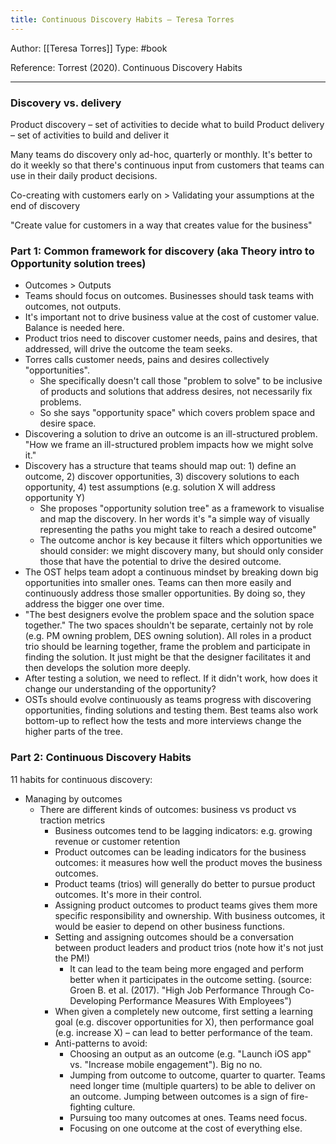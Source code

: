 ```yaml
---
title: Continuous Discovery Habits – Teresa Torres
---
```


Author: [[Teresa Torres]]
Type: #book 

Reference:
Torrest (2020). Continuous Discovery Habits

---

### Discovery vs. delivery

Product discovery – set of activities to decide what to build
Product delivery – set of activities to build and deliver it

Many teams do discovery only ad-hoc, quarterly or monthly. It's better to do it weekly so that there's continuous input from customers that teams can use in their daily product decisions.

Co-creating with customers early on > Validating your assumptions at the end of discovery

"Create value for customers in a way that creates value for the business"

### Part 1: Common framework for discovery (aka Theory intro to Opportunity solution trees)

- Outcomes > Outputs
- Teams should focus on outcomes. Businesses should task teams with outcomes, not outputs.
- It's important not to drive business value at the cost of customer value. Balance is needed here.
- Product trios need to discover customer needs, pains and desires, that addressed, will drive the outcome the team seeks.
- Torres calls customer needs, pains and desires collectively "opportunities".
	- She specifically doesn't call those "problem to solve" to be inclusive of products and solutions that address desires, not necessarily fix problems.
	- So she says "opportunity space" which covers problem space and desire space.
- Discovering a solution to drive an outcome is an ill-structured problem. "How we frame an ill-structured problem impacts how we might solve it."
- Discovery has a structure that teams should map out: 1) define an outcome, 2) discover opportunities, 3) discovery solutions to each opportunity, 4) test assumptions (e.g. solution X will address opportunity Y)
	- She proposes "opportunity solution tree" as a framework to visualise and map the discovery. In her words it's "a simple way of visually representing the paths you might take to reach a desired outcome"
	- The outcome anchor is key because it filters which opportunities we should consider: we might discovery many, but should only consider those that have the potential to drive the desired outcome.
- The OST helps team adopt a continuous mindset by breaking down big opportunities into smaller ones. Teams can then more easily and continuously address those smaller opportunities. By doing so, they address the bigger one over time.
- "The best designers evolve the problem space and the solution space together." The two spaces shouldn't be separate, certainly not by role (e.g. PM owning problem, DES owning solution). All roles in a product trio should be learning together, frame the problem and participate in finding the solution. It just might be that the designer facilitates it and then develops the solution more deeply.
- After testing a solution, we need to reflect. If it didn't work, how does it change our understanding of the opportunity?
- OSTs should evolve continuously as teams progress with discovering opportunities, finding solutions and testing them. Best teams also work bottom-up to reflect how the tests and more interviews change the higher parts of the tree.


### Part 2: Continuous Discovery Habits

11 habits for continuous discovery:

- Managing by outcomes
	- There are different kinds of outcomes: business vs product vs traction metrics
		- Business outcomes tend to be lagging indicators: e.g. growing revenue or customer retention
		- Product outcomes can be leading indicators for the business outcomes: it measures how well the product moves the business outcomes.
		- Product teams (trios) will generally do better to pursue product outcomes. It's more in their control.
		- Assigning product outcomes to product teams gives them more specific responsibility and ownership. With business outcomes, it would be easier to depend on other business functions.
		- Setting and assigning outcomes should be a conversation between product leaders and product trios (note how it's not just the PM!)
			- It can lead to the team being more engaged and perform better when it participates in the outcome setting. (source: Groen B. et al. (2017). "High Job Performance Through Co-Developing Performance Measures With Employees")
		- When given a completely new outcome, first setting a learning goal (e.g. discover opportunities for X), then performance goal (e.g. increase X) – can lead to better performance of the team.
		- Anti-patterns to avoid:
			- Choosing an output as an outcome (e.g. "Launch iOS app" vs. "Increase mobile engagement"). Big no no.
			- Jumping from outcome to outcome, quarter to quarter. Teams need longer time (multiple quarters) to be able to deliver on an outcome. Jumping between outcomes is a sign of fire-fighting culture.
			- Pursuing too many outcomes at ones. Teams need focus.
			- Focusing on one outcome at the cost of everything else.